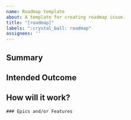 ```yaml
---
name: Roadmap template
about: A template for creating roadmap issue.
title: "[roadmap]"
labels: ":crystal_ball: roadmap"
assignees: ''
---
```


## Summary

## Intended Outcome

## How will it work?

```[tasklist]
### Epics and/or Features
```
